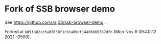 # Fork of SSB browser demo

See https://github.com/arj03/ssb-browser-demo .

Forked at `b05fa82ce5a07830f1cb1489df14406665387dfb` (Mon Nov 8 09:40:12 2021 -0500).
